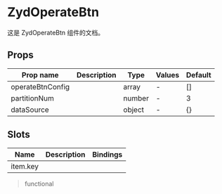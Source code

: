 # ZydOperateBtn

这是 ZydOperateBtn 组件的文档。

## Props

| Prop name        | Description | Type   | Values | Default |
| ---------------- | ----------- | ------ | ------ | ------- |
| operateBtnConfig |             | array  | -      | []      |
| partitionNum     |             | number | -      | 3       |
| dataSource       |             | object | -      | {}      |

## Slots

| Name     | Description | Bindings |
| -------- | ----------- | -------- |
| item.key |             |          |

> functional
